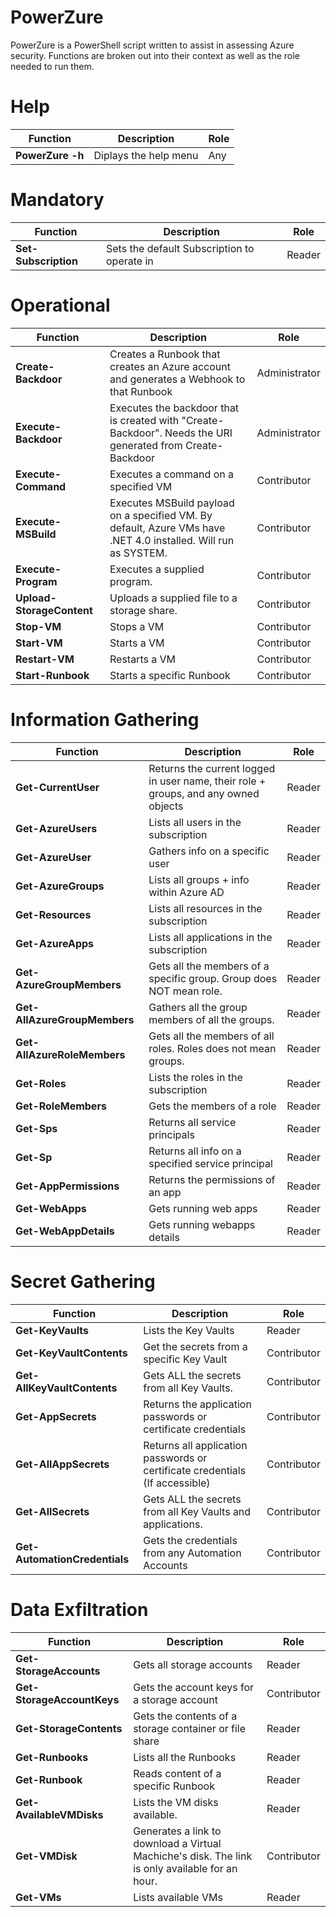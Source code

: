 # PowerZure

PowerZure is a PowerShell script written to assist in assessing Azure security. Functions are broken out into their context as well as the role needed to run them. 

# Help
| Function         | Description                                 | Role   |
|------------------|---------------------------------------------|--------|
| **PowerZure -h**| Diplays the help menu | Any |

# Mandatory

| Function         | Description                                 | Role   |
|------------------|---------------------------------------------|--------|
| **Set-Subscription**| Sets the default Subscription to operate in | Reader |

# Operational

| Function              | Description                                                                                                    | Role          |
|-----------------------|----------------------------------------------------------------------------------------------------------------|---------------|
| **Create-Backdoor**       | Creates a Runbook that creates an Azure account and generates a Webhook to that Runbook                        | Administrator |
| **Execute-Backdoor**      | Executes the backdoor that is created with "Create-Backdoor". Needs the URI generated from Create-Backdoor     | Administrator |
| **Execute-Command**       | Executes a command on a specified VM                                                                           | Contributor   |
| **Execute-MSBuild**       | Executes MSBuild payload on a specified VM. By default, Azure VMs have .NET 4.0 installed. Will run as SYSTEM. | Contributor   |
| **Execute-Program**       | Executes a supplied program.                                                                                   | Contributor   |
| **Upload-StorageContent** | Uploads a supplied file to a storage share.                                                                    | Contributor   |
| **Stop-VM**               | Stops a VM                                                                                                     | Contributor   |
| **Start-VM**              | Starts a VM                                                                                                    | Contributor   |
| **Restart-VM**            | Restarts a VM                                                                                                  | Contributor   |
| **Start-Runbook**         | Starts a specific Runbook                                                                                      | Contributor   |

# Information Gathering

| Function                 | Description                                                                         | Role   |
|--------------------------|-------------------------------------------------------------------------------------|--------|
| **Get-CurrentUser**          | Returns the current logged in user name, their role + groups, and any owned objects | Reader |
| **Get-AzureUsers**           | Lists all users in the subscription                                                 | Reader |
| **Get-AzureUser**            | Gathers info on a specific user                                                     | Reader |
| **Get-AzureGroups**          | Lists all groups + info within Azure AD                                             | Reader |
| **Get-Resources**            | Lists all resources in the subscription                                             | Reader |
| **Get-AzureApps**           | Lists all applications in the subscription                                          | Reader |
| **Get-AzureGroupMembers**   | Gets all the members of a specific group. Group does NOT mean role.                 | Reader |
| **Get-AllAzureGroupMembers** | Gathers all the group members of all the groups.                                    | Reader |
| **Get-AllAzureRoleMembers**  | Gets all the members of all roles. Roles does not mean groups.                      | Reader |
| **Get-Roles**                | Lists the roles in the subscription                                                 | Reader |
| **Get-RoleMembers**          | Gets the members of a role                                                          | Reader |
| **Get-Sps**                  | Returns all service principals                                                      | Reader |
| **Get-Sp**                   | Returns all info on a specified service principal                                   | Reader |
| **Get-AppPermissions**       | Returns the permissions of an app                                                   | Reader |
| **Get-WebApps**              | Gets running web apps                                                               | Reader |
| **Get-WebAppDetails**        | Gets running webapps details                                                        | Reader |

# Secret Gathering

| Function                  | Description                                                                  | Role        |
|---------------------------|------------------------------------------------------------------------------|-------------|
| **Get-KeyVaults**             | Lists the Key Vaults                                                         | Reader      |
| **Get-KeyVaultContents**       | Get the secrets from a specific Key Vault                                    | Contributor |
| **Get-AllKeyVaultContents**    | Gets ALL the secrets from all Key Vaults.                                    | Contributor |
| **Get-AppSecrets**            | Returns the application passwords or certificate credentials                 | Contributor |
| **Get-AllAppSecrets**         | Returns all application passwords or certificate credentials (If accessible) | Contributor |
| **Get-AllSecrets**            | Gets ALL the secrets from all Key Vaults and applications.                   | Contributor |
| **Get-AutomationCredentials** | Gets the credentials from any Automation Accounts                            | Contributor |

# Data Exfiltration

| Function               | Description                                                                                     | Role   |
|------------------------|-------------------------------------------------------------------------------------------------|--------|
| **Get-StorageAccounts**    | Gets all storage accounts                                                                       | Reader |
| **Get-StorageAccountKeys** | Gets the account keys for a storage account                                                     | Contributor |
| **Get-StorageContents**    | Gets the contents of a storage container or file share                                          | Reader |
| **Get-Runbooks**           | Lists all the Runbooks                                                                          | Reader |
| **Get-Runbook**            | Reads content of a specific Runbook                                                             | Reader |
| **Get-AvailableVMDisks**   | Lists the VM disks available.                                                                   | Reader |
| **Get-VMDisk**             | Generates a link to download a Virtual Machiche's disk. The link is only available for an hour. | Contributor |
| **Get-VMs**                | Lists available VMs                                                                             | Reader |

